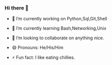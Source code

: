 ### Hi there 👋

- 🔭 I’m currently working on Python,Sql,Git,Shell

- 🌱 I’m currently learning Bash,Networking,Unix

- 👯 I’m looking to collaborate on anything nice.

- 😄 Pronouns: He/His/Him

- ⚡ Fun fact: I like eating chillies.
